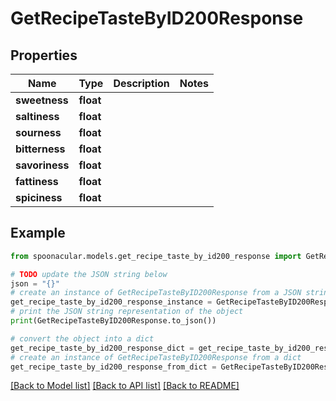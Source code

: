 # GetRecipeTasteByID200Response



## Properties

Name | Type | Description | Notes
------------ | ------------- | ------------- | -------------
**sweetness** | **float** |  | 
**saltiness** | **float** |  | 
**sourness** | **float** |  | 
**bitterness** | **float** |  | 
**savoriness** | **float** |  | 
**fattiness** | **float** |  | 
**spiciness** | **float** |  | 

## Example

```python
from spoonacular.models.get_recipe_taste_by_id200_response import GetRecipeTasteByID200Response

# TODO update the JSON string below
json = "{}"
# create an instance of GetRecipeTasteByID200Response from a JSON string
get_recipe_taste_by_id200_response_instance = GetRecipeTasteByID200Response.from_json(json)
# print the JSON string representation of the object
print(GetRecipeTasteByID200Response.to_json())

# convert the object into a dict
get_recipe_taste_by_id200_response_dict = get_recipe_taste_by_id200_response_instance.to_dict()
# create an instance of GetRecipeTasteByID200Response from a dict
get_recipe_taste_by_id200_response_from_dict = GetRecipeTasteByID200Response.from_dict(get_recipe_taste_by_id200_response_dict)
```
[[Back to Model list]](../README.md#documentation-for-models) [[Back to API list]](../README.md#documentation-for-api-endpoints) [[Back to README]](../README.md)


